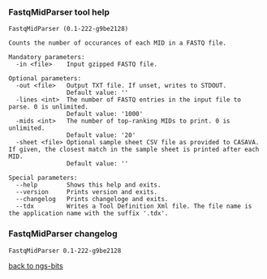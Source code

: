 ### FastqMidParser tool help
	FastqMidParser (0.1-222-g9be2128)
	
	Counts the number of occurances of each MID in a FASTQ file.
	
	Mandatory parameters:
	  -in <file>    Input gzipped FASTQ file.
	
	Optional parameters:
	  -out <file>   Output TXT file. If unset, writes to STDOUT.
	                Default value: ''
	  -lines <int>  The number of FASTQ entries in the input file to parse. 0 is unlimited.
	                Default value: '1000'
	  -mids <int>   The number of top-ranking MIDs to print. 0 is unlimited.
	                Default value: '20'
	  -sheet <file> Optional sample sheet CSV file as provided to CASAVA. If given, the closest match in the sample sheet is printed after each MID.
	                Default value: ''
	
	Special parameters:
	  --help        Shows this help and exits.
	  --version     Prints version and exits.
	  --changelog   Prints changeloge and exits.
	  --tdx         Writes a Tool Definition Xml file. The file name is the application name with the suffix '.tdx'.
	
### FastqMidParser changelog
	FastqMidParser 0.1-222-g9be2128
	
[back to ngs-bits](https://github.com/marc-sturm/ngs-bits)